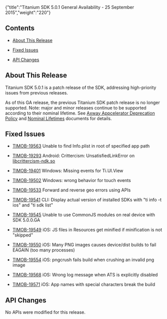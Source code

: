 {"title":"Titanium SDK 5.0.1 General Availability - 25 September 2015","weight":"220"}

## Contents

* [About This Release](#about-this-release)

* [Fixed Issues](#fixed-issues)

* [API Changes](#api-changes)

## About This Release

Titanium SDK 5.0.1 is a patch release of the SDK, addressing high-priority issues from previous releases.

As of this GA release, the previous Titanium SDK patch release is no longer supported. Note: major and minor releases continue to be supported according to their nominal lifetime. See [Axway Appcelerator Deprecation Policy](/docs/appc/AMPLIFY_Appcelerator_Services_Overview/Axway_Appcelerator_Deprecation_Policy/) and [Nominal Lifetimes](/docs/appc/AMPLIFY_Appcelerator_Services_Overview/Axway_Appcelerator_Product_Lifecycle/#nominal-lifetimes) documents for details.

## Fixed Issues

* [TIMOB-19563](https://jira.appcelerator.org/browse/TIMOB-19563) Unable to find Info.plist in root of specified app path

* [TIMOB-19293](https://jira.appcelerator.org/browse/TIMOB-19293) Android: Crittercism: UnsatisfiedLinkError on [libcrittercism-ndk.so](http://libcrittercism-ndk.so/)

* [TIMOB-19401](https://jira.appcelerator.org/browse/TIMOB-19401) Windows: Missing events for Ti.UI.View

* [TIMOB-19502](https://jira.appcelerator.org/browse/TIMOB-19502) Windows: wrong behavior for touch events

* [TIMOB-19533](https://jira.appcelerator.org/browse/TIMOB-19533) Forward and reverse geo errors using APIs

* [TIMOB-19541](https://jira.appcelerator.org/browse/TIMOB-19541) CLI: Display actual version of installed SDKs with "ti info -t ios" and "ti sdk list"

* [TIMOB-19545](https://jira.appcelerator.org/browse/TIMOB-19545) Unable to use CommonJS modules on real device with SDK 5.0.0.GA

* [TIMOB-19549](https://jira.appcelerator.org/browse/TIMOB-19549) iOS: JS files in Resources get minified if minification is not "skipped"

* [TIMOB-19550](https://jira.appcelerator.org/browse/TIMOB-19550) iOS: Many PNG images causes device/dist builds to fail EAGAIN (too many processes)

* [TIMOB-19554](https://jira.appcelerator.org/browse/TIMOB-19554) iOS: pngcrush fails build when crushing an invalid png image

* [TIMOB-19568](https://jira.appcelerator.org/browse/TIMOB-19568) iOS: Wrong log message when ATS is explicitly disabled

* [TIMOB-19571](https://jira.appcelerator.org/browse/TIMOB-19571) iOS: App names with special characters break the build

## API Changes

No APIs were modified for this release.
